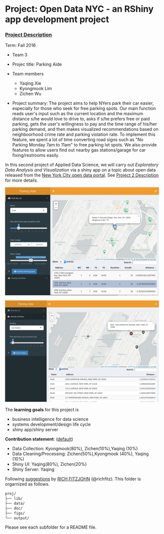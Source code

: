 # Project: Open Data NYC - an RShiny app development project
### [Project Description](doc/project2_desc.md)

Term: Fall 2016

+ Team 3
+ Projec title: Parking Aide
+ Team members
	+ Yaqing Xie
	+ Kyongmook Lim
	+ Zichen Wu
	
+ Project summary: The project aims to help NYers park their car easier, especially for those who seek for free parking spots. Our main function reads user's input such as the current location and the maximum distance s/he would love to drive to, asks if s/he prefers free or paid parking, gets the user's willingness to pay and the time range of his/her parking demand, and then makes visualized recommendations based on neighboorhood crime rate and parking violation rate. To implement this feature, we spent a lot of time converting road signs such as "No Parking Monday 7am to 11am" to free parking lot spots. We also provide features to allow users find out nearby gas stations/garage for car fixing/restrooms easily.

In this second project of Applied Data Science, we will carry out *Exploratory Data Analysis and Visualization* via a shiny app on a topic about open data released from the [New York City open data portal](https://nycopendata.socrata.com/). See [Project 2 Description](doc/project2_desc.md) for more details.  


![screenshot](doc/screenshot_free_parking.png)

![screenshot](doc/screenshot_gas_station.png)

The **learning goals** for this project is 
- business intelligence for data science
- systems development/design life cycle
- shiny app/shiny server
	
**Contribution statement**: ([default](doc/a_note_on_contributions.md)) 
- Data Collection: Kyongmook(80%), Zichen(10%),Yaqing (10%)
- Data Cleaning/Processing: Zichen(50%),Kyongmook (40%), Yaqing (10%)
- Shiny UI: Yaqing(80%), Zichen(20%)
- Shiny Server: Yaqing


Following [suggestions](http://nicercode.github.io/blog/2013-04-05-projects/) by [RICH FITZJOHN](http://nicercode.github.io/about/#Team) (@richfitz). This folder is orgarnized as follows.

```
proj/
├── lib/
├── data/
├── doc/
├── figs/
└── output/
```

Please see each subfolder for a README file.

